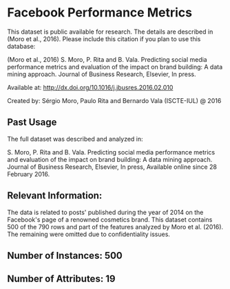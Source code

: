 # Facebook Performance Metrics

   This dataset is public available for research. The details are described in (Moro et al., 2016).
   Please include this citation if you plan to use this database: 

   (Moro et al., 2016) S. Moro, P. Rita and B. Vala. Predicting social media performance metrics and evaluation 
   of the impact on brand building: A data mining approach. Journal of Business Research, Elsevier, In press.
 
   Available at: http://dx.doi.org/10.1016/j.jbusres.2016.02.010

   Created by: Sérgio Moro, Paulo Rita and Bernardo Vala (ISCTE-IUL) @ 2016
   
## Past Usage

   The full dataset was described and analyzed in:

   S. Moro, P. Rita and B. Vala. Predicting social media performance metrics and evaluation of the impact on 
   brand building: A data mining approach. Journal of Business Research, Elsevier, In press, Available online 
   since 28 February 2016.

## Relevant Information:

   The data is related to posts' published during the year of 2014 on the Facebook's page of a renowned cosmetics brand.
   This dataset contains 500 of the 790 rows and part of the features analyzed by Moro et al. (2016). The remaining were 
   omitted due to confidentiality issues.


## Number of Instances: 500

## Number of Attributes: 19